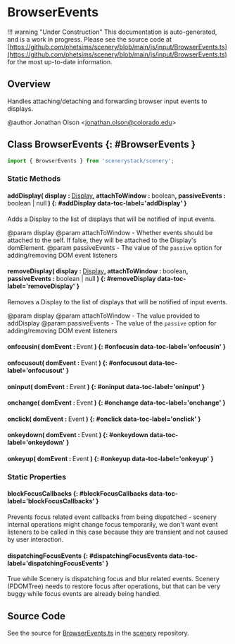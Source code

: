 # BrowserEvents

!!! warning "Under Construction"
    This documentation is auto-generated, and is a work in progress. Please see the source code at
    [https://github.com/phetsims/scenery/blob/main/js/input/BrowserEvents.ts](https://github.com/phetsims/scenery/blob/main/js/input/BrowserEvents.ts) for the most up-to-date information.

## Overview

Handles attaching/detaching and forwarding browser input events to displays.

@author Jonathan Olson &lt;jonathan.olson@colorado.edu&gt;

## Class BrowserEvents {: #BrowserEvents }


```js
import { BrowserEvents } from 'scenerystack/scenery';
```
### Static Methods

#### addDisplay( display : <span style="font-weight: 400;">[Display](../scenery/Display.md)</span>, attachToWindow : <span style="font-weight: 400;"><span style="color: hsla(calc(var(--md-hue) + 180deg),80%,40%,1);">boolean</span></span>, passiveEvents : <span style="font-weight: 400;"><span style="color: hsla(calc(var(--md-hue) + 180deg),80%,40%,1);">boolean</span> | <span style="color: hsla(calc(var(--md-hue) + 180deg),80%,40%,1);">null</span></span> ) {: #addDisplay data-toc-label='addDisplay' }

Adds a Display to the list of displays that will be notified of input events.

@param display
@param attachToWindow - Whether events should be attached to the self. If false, they will be
                                  attached to the Display's domElement.
@param passiveEvents - The value of the `passive` option for adding/removing DOM event listeners

#### removeDisplay( display : <span style="font-weight: 400;">[Display](../scenery/Display.md)</span>, attachToWindow : <span style="font-weight: 400;"><span style="color: hsla(calc(var(--md-hue) + 180deg),80%,40%,1);">boolean</span></span>, passiveEvents : <span style="font-weight: 400;"><span style="color: hsla(calc(var(--md-hue) + 180deg),80%,40%,1);">boolean</span> | <span style="color: hsla(calc(var(--md-hue) + 180deg),80%,40%,1);">null</span></span> ) {: #removeDisplay data-toc-label='removeDisplay' }

Removes a Display to the list of displays that will be notified of input events.

@param display
@param attachToWindow - The value provided to addDisplay
@param passiveEvents - The value of the `passive` option for adding/removing DOM event listeners

#### onfocusin( domEvent : <span style="font-weight: 400;">Event</span> ) {: #onfocusin data-toc-label='onfocusin' }

#### onfocusout( domEvent : <span style="font-weight: 400;">Event</span> ) {: #onfocusout data-toc-label='onfocusout' }

#### oninput( domEvent : <span style="font-weight: 400;">Event</span> ) {: #oninput data-toc-label='oninput' }

#### onchange( domEvent : <span style="font-weight: 400;">Event</span> ) {: #onchange data-toc-label='onchange' }

#### onclick( domEvent : <span style="font-weight: 400;">Event</span> ) {: #onclick data-toc-label='onclick' }

#### onkeydown( domEvent : <span style="font-weight: 400;">Event</span> ) {: #onkeydown data-toc-label='onkeydown' }

#### onkeyup( domEvent : <span style="font-weight: 400;">Event</span> ) {: #onkeyup data-toc-label='onkeyup' }

### Static Properties

#### blockFocusCallbacks {: #blockFocusCallbacks data-toc-label='blockFocusCallbacks' }

Prevents focus related event callbacks from being dispatched - scenery internal operations might change
focus temporarily, we don't want event listeners to be called in this case because they are transient and not
caused by user interaction.

#### dispatchingFocusEvents {: #dispatchingFocusEvents data-toc-label='dispatchingFocusEvents' }

True while Scenery is dispatching focus and blur related events. Scenery (PDOMTree) needs to restore focus
after operations, but that can be very buggy while focus events are already being handled.



## Source Code

See the source for [BrowserEvents.ts](https://github.com/phetsims/scenery/blob/main/js/input/BrowserEvents.ts) in the [scenery](https://github.com/phetsims/scenery) repository.
